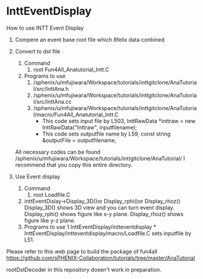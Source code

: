 # InttEventDisplay

How to use INTT Event Display

1. Compere an event base root file which 8felix data conbined
2. Convert to dst file 
    1. Command 
        1. root Fun4All_Anatutorial_Intt.C 
    2. Programs to use
        1. /sphenix/u/mfujiwara/Workspace/tutorials/inttgitclone/AnaTutorial/src/InttAna.h 
        2. /sphenix/u/mfujiwara/Workspace/tutorials/inttgitclone/AnaTutorial/src/InttAna.cc
        3. /sphenix/u/mfujiwara/Workspace/tutorials/inttgitclone/AnaTutorial/macro/Fun4All_Anatutorial_Intt.C
            * This code sets input file by L503, InttRawData *inttraw = new InttRawData("Inttraw", inputfilename);
            * This code sets outputfile name by L59, const string &outputFile = outputfilename,
	
 	All necessary codes can be found /sphenix/u/mfujiwara/Workspace/tutorials/inttgitclone/AnaTutorial/
	I recommend that you copy this entire directory.
              
3. Use Event display
    1. Command 
        1. root Loadfile.C 
	2. inttEventDislay->Display_3D()or Display_rphi()or Display_rhoz()
	   Display_3D() shows 3D view and you can turn event display.
	   Display_rphi() shows figure like x-y plane.
	   Display_rhoz() shows figure like y-z plane.
    2. Programs to use
        1.InttEventDisplay/intteventdisplay
            * InttEventDisplay/intteventdisplay/macro/Loadfile.C sets inputfile by L51.

Please refer to this web page to build the package of fun4all
https://github.com/sPHENIX-Collaboration/tutorials/tree/master/AnaTutorial

rootDstDecoder in this repository dosen't work in preparation.
